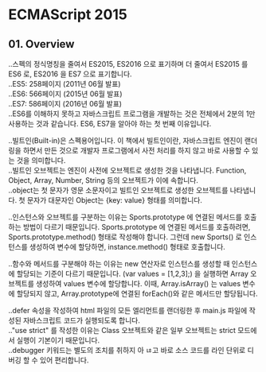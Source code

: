 # ECMAScript 2015

## 01. Overview

..스펙의 정식명칭을 줄여서 ES2015, ES2016 으로 표기하며 더 줄여서 ES2015 를 ES6 로, ES2016 을 ES7 으로 표기합니다.  
..ES5: 258페이지 (2011년 06월 발표)  
..ES6: 566페이지 (2015년 06월 발표)  
..ES7: 586페이지 (2016년 06월 발표)  
..ES6를 이해하지 못하고 자바스크립트 프로그램을 개발하는 것은 전체에서 2분의 1만 사용하는 것과 같습니다. ES6, ES7을 알아야 하는 첫 번째 이유입니다.  

..빌트인(Built-in)은 스펙용어입니다. 이 책에서 빌트인이란, 자바스크립트 엔진이 랜더링을 하면서 만든 것으로 개발자 프로그램에서 사전 처리를 하지 않고 바로 사용할 수 있는 것을 의미합니다.  
..빌트인 오브젝트는 엔진이 사전에 오브젝트로 생성한 것을 나타냅니다. Function, Object, Array, Number, String 등의 오브젝트가 이에 속합니다.  
..object는 첫 문자가 영문 소문자이고 빌트인 오브젝트로 생성한 오브젝트를 나타냅니다. 첫 문자가 대문자인 Object는 {key: value} 형태를 의미합니다.  

..인스턴스와 오브젝트를 구분하는 이유는 Sports.prototype 에 연결된 메서드를 호출하는 방법이 다르기 때문입니다. Sports.prototype 에 연결된 메서드를 호출하려면, Sports.prototype.method() 형태로 작성해야 합니다. 그런데 new Sports() 로 인스턴스를 생성하여 변수에 할당하면, instance.method() 형태로 호출합니다.  

..함수와 메서드를 구분해야 하는 이유는 new 연산자로 인스턴스를 생성할 때 인스턴스에 할당되는 기준이 다르기 때문입니다. (var values = [1,2,3];) 을 실행하면 Array 오브젝트를 생성하여 values 변수에 할당합니다. 이때, Array.isArray() 는 values 변수에 할당되지 않고, Array.prototype에 연결된 forEach()와 같은 메서드만 할당됩니다.  

..defer 속성을 작성하여 html 파일의 모든 엘리먼트를 랜더링한 후 main.js 파일에 작성된 자바스크립트 코드가 실행되도록 합니다.  
.."use strict" 를 작성한 이유는 Class 오브젝트와 같은 일부 오브젝트는 strict 모드에서 실행이 기본이기 때문입니다.  
..debugger 키워드는 별도의 조치를 취하지 아 ㄶ고 바로 소스 코드를 라인 단위로 디버깅 할 수 있어 편리합니다.  
